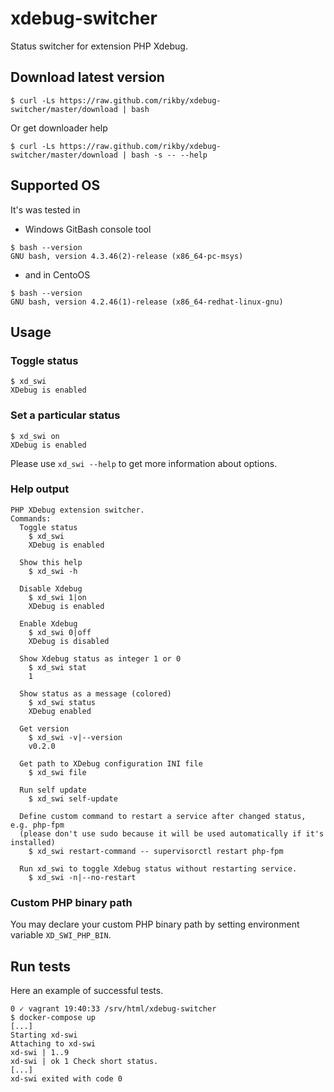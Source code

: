 # xdebug-switcher
Status switcher for extension PHP Xdebug.

## Download latest version
```shell
$ curl -Ls https://raw.github.com/rikby/xdebug-switcher/master/download | bash
```
Or get downloader help
```
$ curl -Ls https://raw.github.com/rikby/xdebug-switcher/master/download | bash -s -- --help
```

## Supported OS
It's was tested in 
- Windows GitBash console tool
```
$ bash --version
GNU bash, version 4.3.46(2)-release (x86_64-pc-msys)
```
- and in CentoOS
```
$ bash --version
GNU bash, version 4.2.46(1)-release (x86_64-redhat-linux-gnu)
```

## Usage
### Toggle status
```
$ xd_swi
XDebug is enabled
```
### Set a particular status
```
$ xd_swi on
XDebug is enabled
```

Please use `xd_swi --help` to get more information about options.

### Help output
```
PHP XDebug extension switcher.
Commands:
  Toggle status
    $ xd_swi
    XDebug is enabled

  Show this help
    $ xd_swi -h

  Disable Xdebug
    $ xd_swi 1|on
    XDebug is enabled

  Enable Xdebug
    $ xd_swi 0|off
    XDebug is disabled

  Show Xdebug status as integer 1 or 0
    $ xd_swi stat
    1

  Show status as a message (colored)
    $ xd_swi status
    XDebug enabled

  Get version
    $ xd_swi -v|--version
    v0.2.0

  Get path to XDebug configuration INI file
    $ xd_swi file

  Run self update
    $ xd_swi self-update

  Define custom command to restart a service after changed status, e.g. php-fpm
  (please don't use sudo because it will be used automatically if it's installed)
    $ xd_swi restart-command -- supervisorctl restart php-fpm

  Run xd_swi to toggle Xdebug status without restarting service.
    $ xd_swi -n|--no-restart
```

### Custom PHP binary path
You may declare your custom PHP binary path by setting environment variable `XD_SWI_PHP_BIN`.

## Run tests
Here an example of successful tests.
``` Shell
0 ✓ vagrant 19:40:33 /srv/html/xdebug-switcher
$ docker-compose up
[...]
Starting xd-swi
Attaching to xd-swi
xd-swi | 1..9
xd-swi | ok 1 Check short status.
[...]
xd-swi exited with code 0
```
